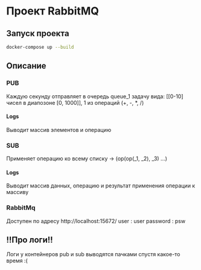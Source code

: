 # Проект RabbitMQ

## Запуск проекта

```sh
docker-compose up --build
```

## Описание
### PUB
 Каждую секунду отправляет в очередь queue_1 задачу вида: [[0-10] чисел в диапозоне [0, 1000]], 1 из операций (+, -, *, /)
#### Logs
 Выводит массив элементов и операцию
### SUB
 Применяет операцию ко всему списку -> (op(op(_1, _2), _3) ...)
#### Logs
 Выводит массив данных, операцию и результат применения операции к массиву
### RabbitMq
 Доступен по адресу http://localhost:15672/
 user : user 
 password : psw
## !!Про логи!!
 Логи у контейнеров pub и sub выводятся пачками спустя какое-то время :(
